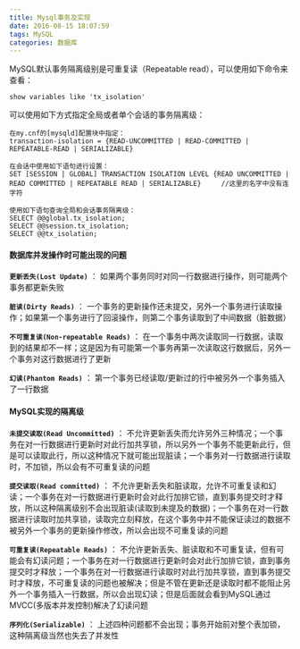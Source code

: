 ```yaml
---
title: Mysql事务及实现
date: 2016-08-15 18:07:59
tags: MySQL
categories: 数据库
---
```

MySQL默认事务隔离级别是可重复读（Repeatable read），可以使用如下命令来查看：  
    
    show variables like 'tx_isolation'
<!-- more -->
可以使用如下方式指定全局或者单个会话的事务隔离级：  

    在my.cnf的[mysqld]配置块中指定：
    transaction-isolation = {READ-UNCOMMITTED | READ-COMMITTED | REPEATABLE-READ | SERIALIZABLE}
    
    在会话中使用如下语句进行设置：
    SET [SESSION | GLOBAL] TRANSACTION ISOLATION LEVEL {READ UNCOMMITTED | READ COMMITTED | REPEATABLE READ | SERIALIZABLE}     //这里的名字中没有连字符
    
    使用如下语句查询全局和会话事务隔离级：
    SELECT @@global.tx_isolation;
    SELECT @@session.tx_isolation;
    SELECT @@tx_isolation;
    

#### 数据库并发操作时可能出现的问题

**`更新丢失(Lost Update)`** ： 如果两个事务同时对同一行数据进行操作，则可能两个事务都更新失败

**`脏读(Dirty Reads)`** ： 一个事务的更新操作还未提交，另外一个事务进行读取操作；如果第一个事务进行了回滚操作，则第二个事务读取到了中间数据（脏数据）

**`不可重复读(Non-repeatable Reads)`** ： 在一个事务中两次读取同一行数据，读取到的结果却不一样；这是因为有可能第一个事务再第一次读取这行数据后，另外一个事务对这行数据进行了更新

**`幻读(Phantom Reads)`** ： 第一个事务已经读取/更新过的行中被另外一个事务插入了一行数据

#### MySQL实现的隔离级

**`未提交读取(Read Uncommitted)`** ： 不允许更新丢失而允许另外三种情况；一个事务在对一行数据进行更新时对此行加共享锁，所以另外一个事务不能更新此行，但是可以读取此行，所以这种情况下就可能出现脏读；一个事务对一行数据进行读取时，不加锁，所以会有不可重复读的问题

**`提交读取(Read committed)`** ： 不允许更新丢失和脏读取，允许不可重复读和幻读；一个事务在对一行数据进行更新时会对此行加排它锁，直到事务提交时才释放，所以这种隔离级别不会出现脏读(读取到未提及的数据)；一个事务在对一行数据进行读取时加共享锁，读取完立刻释放，在这个事务中并不能保证读过的数据不被另外一个事务的更新操作修改，所以会出现不可重复读的问题

**`可重复读(Repeatable Reads)`** ： 不允许更新丢失、脏读取和不可重复读，但有可能会有幻读问题；一个事务在对一行数据进行更新时会对此行加排它锁，直到事务提交时才释放；一个事务在对一行数据进行读取时对此行加共享锁，直到事务提交时才释放，不可重复读的问题也被解决；但是不管在更新还是读取时都不能阻止另外一个事务插入一行数据，所以会出现幻读；但是后面就会看到MySQL通过MVCC(多版本并发控制)解决了幻读问题

**`序列化(Serializable)`** ： 上述四种问题都不会出现；事务开始前对整个表加锁，这种隔离级当然也失去了并发性

